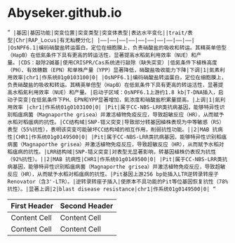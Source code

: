 # Abyseker.github.io
“`
|基因|基因功能|突变位置|突变类型|突变体表型|表达水平变化||trait/表型|Chr|RAP_Locus|有无籼粳分化|
|——|——|——|——|——|——|——|——|——|——|
|OsNPF6.1|编码硝酸盐转运蛋白，定位在细胞膜上，负责硝酸盐的吸收和转运。其精英单倍型（HapB）在低氮条件下具有更高的转运活性，显著提高水稻氮利用效率（NUE）和产量。|CDS：敲除2碱基|使用CRISPR/Cas系统进行敲除（缺失突变）|低氮条件下植株高度（PH）、有效穗数（EPN）和单株产量（YPP）显著降低，硝酸盐吸收能力下降|下调|1|氮素利用效率|chr1|作系统01g0103100|0|
|OsNPF6.1|编码硝酸盐转运蛋白，定位在细胞膜上，负责硝酸盐的吸收和转运。其精英单倍型（HapB）在低氮条件下具有更高的转运活性，显著提高水稻氮利用效率（NUE）和产量。|启动子区域：OsNPF6.1上游约1.8 kb|T-DNA插入，启动子突变|在低氮条件下PH、EPN和YPP显著增加，氮浓度和硝酸盐积累量提高。|上调|1|氮利用效率 |chr1|作系统01g0103100|0|
|Pit|属于CC-NBS-LRR类抗病基因，能够特异性识别稻瘟病菌（Magnaporthe grisea）并激活植物免疫反应，导致超敏反应（HR），从而赋予水稻对稻瘟病的抗性。|CC结构域|SNP-错义突变|导致部分转基因植株表现为中等敏感（RS）表型（55%抗性），表明该突变可能破坏CC结构域的相互作用，削弱抗性功能。||2|MAB 抗病性|CHR1|作系统01g0149500|0|
|Pit|属于CC-NBS-LRR类抗病基因，能够特异性识别稻瘟病菌（Magnaporthe grisea）并激活植物免疫反应，导致超敏反应（HR），从而赋予水稻对稻瘟病的抗性。|LRR结构域|SNP-错义突变|对表型无显著影响，转基因植株仍表现为抗性（92%抗性）。||2|MAB 抗病性|CHR1|作系统01g0149500|0|
|Pit|属于CC-NBS-LRR类抗病基因，能够特异性识别稻瘟病菌（Magnaporthe grisea）并激活植物免疫反应，导致超敏反应（HR），从而赋予水稻对稻瘟病的抗性。|Pit基因上游256 bp处插入LTR逆转录转座子Renovator（含3'-LTR）。|逆转录转座子插入|使原本不具功能的Pit等位基因恢复抗性（78%抗性）。|显著上调|2|blast disease resistance|chr1|作系统01g0149500|0|
“`


| First Header  | Second Header |
| ------------- | ------------- |
| Content Cell  | Content Cell  |
| Content Cell  | Content Cell  |
